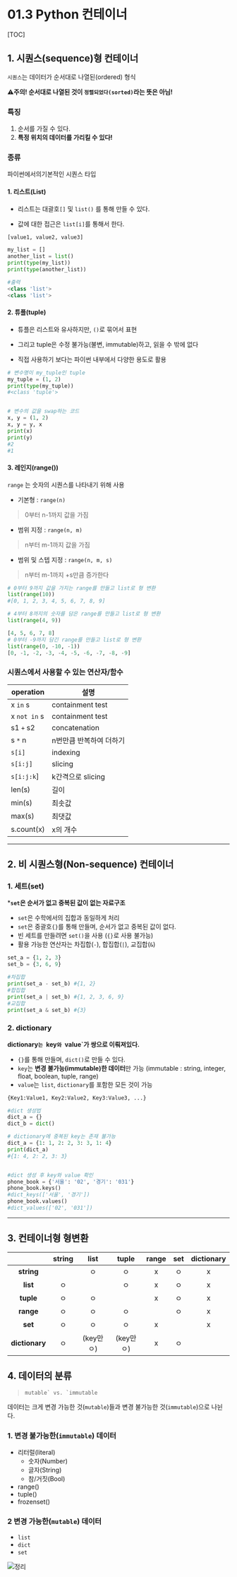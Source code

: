 # 01.3 Python 컨테이너 

[TOC]

## 1. 시퀀스(sequence)형 컨테이너

`시퀀스`는 데이터가 순서대로 나열된(ordered) 형식

⚠**주의! 순서대로 나열된 것이 `정렬되었다(sorted)`라는 뜻은 아님!**



### 특징

1. 순서를 가질 수 있다.
2. **특정 위치의 데이터를 가리킬 수 있다!**

### 종류

파이썬에서의기본적인 시퀀스 타입

#### 1. 리스트(List)

- 리스트는 대괄호`[]` 및 `list()` 를 통해 만들 수 있다.

- 값에 대한 접근은 `list[i]`를 통해서 한다.

```python
[value1, value2, value3]
```

```python
my_list = []
another_list = list()
print(type(my_list))
print(type(another_list))

#출력
<class 'list'>
<class 'list'>
```



#### 2. 튜플(tuple)

- 튜플은 리스트와 유사하지만, `()`로 묶어서 표현

- 그리고 tuple은 수정 불가능(불변, immutable)하고, 읽을 수 밖에 없다

- 직접 사용하기 보다는 파이썬 내부에서 다양한 용도로 활용

```python
# 변수명이 my_tuple인 tuple
my_tuple = (1, 2)
print(type(my_tuple))
#<class 'tuple'>


# 변수의 값을 swap하는 코드
x, y = (1, 2)
x, y = y, x
print(x)
print(y)
#2
#1
```



#### 3. 레인지(range())

`range` 는 숫자의 시퀀스를 나타내기 위해 사용

- 기본형 : `range(n)`

> 0부터 n-1까지 값을 가짐

- 범위 지정 : `range(n, m)`

> n부터 m-1까지 값을 가짐

- 범위 및 스텝 지정 : `range(n, m, s)`

> n부터 m-1까지 +s만큼 증가한다

```python
# 0부터 9까지 값을 가지는 range를 만들고 list로 형 변환
list(range(10))
#[0, 1, 2, 3, 4, 5, 6, 7, 8, 9]

# 4부터 8까지의 숫자를 담은 range를 만들고 list로 형 변환
list(range(4, 9))

[4, 5, 6, 7, 8]
# 0부터 -9까지 담긴 range를 만들고 list로 형 변환
list(range(0, -10, -1))
[0, -1, -2, -3, -4, -5, -6, -7, -8, -9]
```



### 시퀀스에서 사용할 수 있는 연산자/함수

| operation    | 설명                    |
| ------------ | ----------------------- |
| x `in` s     | containment test        |
| x `not in` s | containment test        |
| s1 `+` s2    | concatenation           |
| s `*` n      | n번만큼 반복하여 더하기 |
| `s[i]`       | indexing                |
| `s[i:j]`     | slicing                 |
| `s[i:j:k`]   | k간격으로 slicing       |
| len(s)       | 길이                    |
| min(s)       | 최솟값                  |
| max(s)       | 최댓값                  |
| s.count(x)   | x의 개수                |





---

## 2. 비 시퀀스형(Non-sequence) 컨테이너

### 1. 세트(set)

***`set`은 순서가 없고 중복된 값이 없는 자료구조** 

- `set`은 수학에서의 집합과 동일하게 처리
- `set`은 중괄호`{}`를 통해 만들며, 순서가 없고 중복된 값이 없다.
- 빈 세트를 만들려면 `set()`을 사용 (`{}`로 사용 불가능)
- 활용 가능한 연산자는 차집합(`-`), 합집합(`|`), 교집합(`&`)

``` python
set_a = {1, 2, 3}
set_b = {3, 6, 9}

#차집합 
print(set_a - set_b) #{1, 2}
#합집합
print(set_a | set_b) #{1, 2, 3, 6, 9}
#교집합
print(set_a & set_b) #{3}

```



### 2. dictionary

**dictionary`는 `key`와 `value`가 쌍으로 이뤄져있다.**

- `{}`를 통해 만들며, `dict()`로 만들 수 있다.
- `key`는 **변경 불가능(immutable)한 데이터**만 가능 (immutable : string, integer, float, boolean, tuple, range)
- `value`는 `list`, `dictionary`를 포함한 모든 것이 가능

```python
{Key1:Value1, Key2:Value2, Key3:Value3, ...}
```

```python
#dict 생성법
dict_a = {}
dict_b = dict()

# dictionary에 중복된 key는 존재 불가능
dict_a = {1: 1, 2: 2, 3: 3, 1: 4}
print(dict_a)
#{1: 4, 2: 2, 3: 3}


#dict 생성 후 key와 value 확인
phone_book = {'서울': '02', '경기': '031'}
phone_book.keys()
#dict_keys(['서울', '경기'])
phone_book.values()
#dict_values(['02', '031'])
```





---

## 3. 컨테이너형 형변환

|                | string |    list    |   tuple    | range | set  | dictionary |
| :------------: | :----: | :--------: | :--------: | :---: | :--: | :--------: |
|   **string**   |        |     ㅇ     |     ㅇ     |   x   |  ㅇ  |     x      |
|    **list**    |   ㅇ   |            |     ㅇ     |   x   |  ㅇ  |     x      |
|   **tuple**    |   ㅇ   |     ㅇ     |            |   x   |  ㅇ  |     x      |
|   **range**    |   ㅇ   |     ㅇ     |     ㅇ     |       |  ㅇ  |     x      |
|    **set**     |   ㅇ   |     ㅇ     |     ㅇ     |   x   |      |     x      |
| **dictionary** |   ㅇ   | (key만 ㅇ) | (key만 ㅇ) |   x   |  ㅇ  |            |



## 4. 데이터의 분류

> ```
> mutable` vs. `immutable
> ```

데이터는 크게 변경 가능한 것(`mutable`)들과 변경 불가능한 것(`immutable`)으로 나뉜다.

### 1. 변경 불가능한(`immutable`) 데이터

- 리터럴(literal)
  - 숫자(Number)
  - 글자(String)
  - 참/거짓(Bool)
- range()
- tuple()
- frozenset()

### 2 변경 가능한(`mutable`) 데이터

- `list`
- `dict`
- `set`

![정리](정리.png)